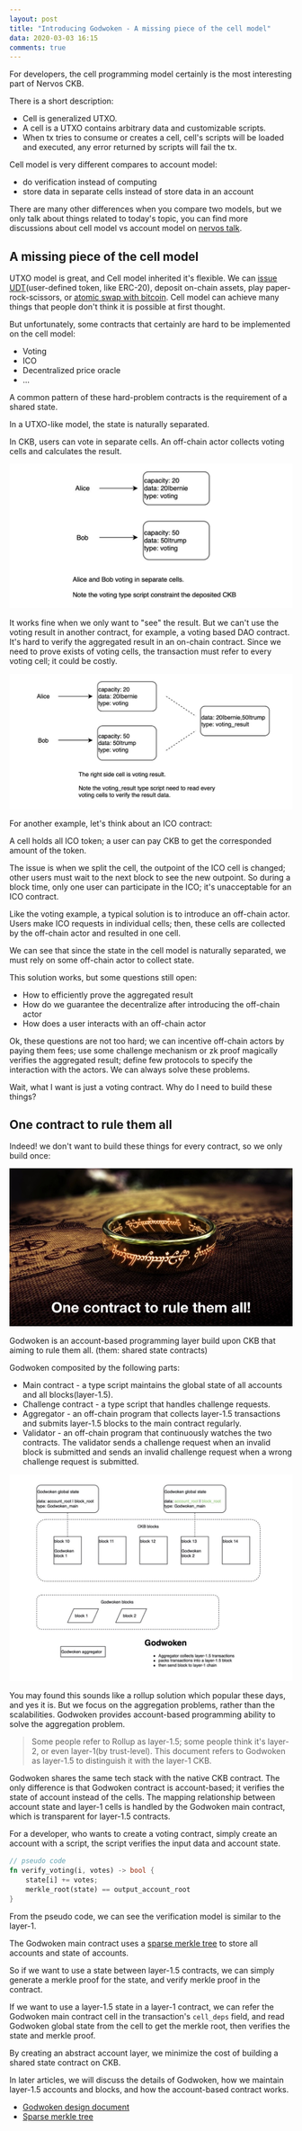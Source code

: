 ```yaml
---
layout: post
title: "Introducing Godwoken - A missing piece of the cell model"
data: 2020-03-03 16:15
comments: true
---
```


For developers, the cell programming model certainly is the most interesting part of Nervos CKB.

There is a short description:

* Cell is generalized UTXO.
* A cell is a UTXO contains arbitrary data and customizable scripts.
* When tx tries to consume or creates a cell, cell's scripts will be loaded and executed, any error returned by scripts will fail the tx.

Cell model is very different compares to account model:

* do verification instead of computing
* store data in separate cells instead of store data in an account

There are many other differences when you compare two models, but we only talk about things related to today's topic, you can find more discussions about cell model vs account model on [nervos talk].

## A missing piece of the cell model

UTXO model is great, and Cell model inherited it's flexible. We can [issue UDT](https://talk.nervos.org/t/rfc-simple-udt-draft-spec/4333)(user-defined token, like ERC-20), deposit on-chain assets, play paper-rock-scissors, or [atomic swap with bitcoin](https://talk.nervos.org/t/summa-bitcoin-spv-utils/4162). Cell model can achieve many things that people don't think it is possible at first thought.

But unfortunately, some contracts that certainly are hard to be implemented on the cell model:

* Voting
* ICO
* Decentralized price oracle
* ...

A common pattern of these hard-problem contracts is the requirement of a shared state.

In a UTXO-like model, the state is naturally separated.

In CKB, users can vote in separate cells. An off-chain actor collects voting cells and calculates the result.

![voting in separate cells](/assets/images/godwoken1/voting.jpg)

It works fine when we only want to "see" the result. But we can't use the voting result in another contract, for example, a voting based DAO contract. It's hard to verify the aggregated result in an on-chain contract. Since we need to prove exists of voting cells, the transaction must refer to every voting cell; it could be costly.

![voting result](/assets/images/godwoken1/voting_result.jpg)

For another example, let's think about an ICO contract:

A cell holds all ICO token; a user can pay CKB to get the corresponded amount of the token.

The issue is when we split the cell, the outpoint of the ICO cell is changed; other users must wait to the next block to see the new outpoint. So during a block time, only one user can participate in the ICO; it's unacceptable for an ICO contract.

Like the voting example, a typical solution is to introduce an off-chain actor. Users make ICO requests in individual cells; then, these cells are collected by the off-chain actor and resulted in one cell.

We can see that since the state in the cell model is naturally separated, we must rely on some off-chain actor to collect state.

This solution works, but some questions still open:

* How to efficiently prove the aggregated result
* How do we guarantee the decentralize after introducing the off-chain actor
* How does a user interacts with an off-chain actor

Ok, these questions are not too hard; we can incentive off-chain actors by paying them fees; use some challenge mechanism or zk proof magically verifies the aggregated result; define few protocols to specify the interaction with the actors. We can always solve these problems.

Wait, what I want is just a voting contract. Why do I need to build these things?

## One contract to rule them all

Indeed! we don't want to build these things for every contract, so we only build once:

![One contract to rule them all](/assets/images/godwoken1/one-contract-to-rule-them-all.jpg)

Godwoken is an account-based programming layer build upon CKB that aiming to rule them all. (them: shared state contracts)

Godwoken composited by the following parts:

* Main contract - a type script maintains the global state of all accounts and all blocks(layer-1.5).
* Challenge contract - a type script that handles challenge requests.
* Aggregator - an off-chain program that collects layer-1.5 transactions and submits layer-1.5 blocks to the main contract regularly.
* Validator - an off-chain program that continuously watches the two contracts. The validator sends a challenge request when an invalid block is submitted and sends an invalid challenge request when a wrong challenge request is submitted.

![Godwoken components](/assets/images/godwoken1/godwoken-components.jpg)

You may found this sounds like a rollup solution which popular these days, and yes it is. But we focus on the aggregation problems, rather than the scalabilities. Godwoken provides account-based programming ability to solve the aggregation problem.

> Some people refer to Rollup as layer-1.5; some people think it's layer-2, or even layer-1(by trust-level). This document refers to Godwoken as layer-1.5 to distinguish it with the layer-1 CKB.

Godwoken shares the same tech stack with the native CKB contract. The only difference is that Godwoken contract is account-based; it verifies the state of account instead of the cells. The mapping relationship between account state and layer-1 cells is handled by the Godwoken main contract, which is transparent for layer-1.5 contracts.

For a developer, who wants to create a voting contract, simply create an account with a script, the script verifies the input data and account state.

``` rust
// pseudo code
fn verify_voting(i, votes) -> bool {
    state[i] += votes;
    merkle_root(state) == output_account_root
}
```

From the pseudo code, we can see the verification model is similar to the layer-1.

The Godwoken main contract uses a [sparse merkle tree] to store all accounts and state of accounts.

So if we want to use a state between layer-1.5 contracts, we can simply generate a merkle proof for the state, and verify merkle proof in the contract.

If we want to use a layer-1.5 state in a layer-1 contract, we can refer the Godwoken main contract cell in the transaction's `cell_deps` field, and read Godwoken global state from the cell to get the merkle root, then verifies the state and merkle proof.

By creating an abstract account layer, we minimize the cost of building a shared state contract on CKB.

In later articles, we will discuss the details of Godwoken, how we maintain layer-1.5 accounts and blocks, and how the account-based contract works.

* [Godwoken design document](https://github.com/jjyr/godwoken/blob/master/docs/design.md)
* [Sparse merkle tree](https://justjjy.com/An-optimized-compact-sparse-merkle-tree)

[merkle mountain range]: https://github.com/nervosnetwork/merkle-mountain-range "merkle mountain range"
[sparse merkle tree]: https://github.com/jjyr/sparse-merkle-tree "sparse merkle tree"
[nervos talk]: https://talk.nervos.org "nervos talk forum"
